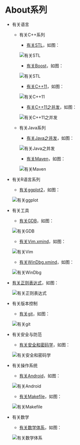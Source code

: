 About系列
=====

* 有关语言
  * 有关C++系列
     * [有关STL](有关语言/有关C++系列/有关STL.xmind)，如图：

     ![有关STL](doc/有关STL.png)
     
     * [有关Boost](有关语言/有关C++系列/有关Boost.xmind)，如图：

     ![有关STL](doc/有关Boost.png)

     * [有关C++11](有关语言/有关C++系列/有关C++11.xmind)，如图：

     ![有关C++11](doc/有关C++11.png)

     * [有关C++11之并发](有关语言/有关C++系列/有关C++11之并发.xmind)，如图：

     ![有关C++11之并发](doc/有关C++11之并发.png)
     
   * 有关Java系列
   	 * [有关Java之并发](有关语言/有关Java系列/有关Java之并发.xmind)，如图：

     ![有关Java之并发](doc/有关Java之并发.png)
 
   	 * [有关Maven](有关语言/有关Java系列/有关Maven.xmind)，如图：

     ![有关Maven](doc/有关Maven.png)
     
 * 有关R语言系列
 	* [有关ggplot2](有关语言/有关R语言系列/有关ggplot2.xmind)，如图：

 	![有关ggplot](doc/有关ggplot2.png)

 * 有关工具
 	* [有关GDB](有关工具/有关GDB.xmind)，如图：

 	![有关GDB](doc/有关GDB.png)
 	
 	* [有关Vim.xmind](有关工具/有关Vim.xmind)，如图：

 	![有关Vim](doc/有关Vim.png)
 	
 	* [有关WinDbg.xmind](有关工具/有关WinDbg.xmind)，如图：

 	![有关WinDbg](doc/有关WinDbg.png)
 	

* [有关正则表达式](有关正则表达式.xmind)，如图：

	![有关正则表达式](doc/有关正则表达式.png)
	
 
* 有关版本控制
 	* [有关git](有关工具/有关git/有关Git.xmind)，如图：

 	![有关git](doc/有关Git.png)
 	
 	
* 有关安全与防范
 	* [有关安全和密码学](有关安全与防范/有关安全和密码学.xmind)，如图：

 	![有关安全和密码学](doc/有关安全和密码学.png)
 	
 	
* 有关操作系统
 	* [有关Android](有关操作系统/有关Android.xmind)，如图：

 	![有关Android](doc/有关Android.png)
 	
 	* [有关Makefile](有关操作系统/有关Makefile.xmind)，如图：

 	![有关Makefile](doc/有关Makefile.png)
 	
 	
* 有关数学
 	* [有关数学体系](有关数学/有关数学体系.xmind)，如图：

 	![有关数学体系](doc/有关数学体系.png)
 